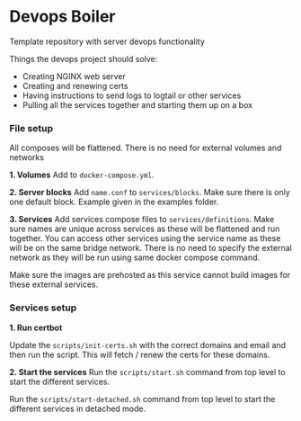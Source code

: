 # Devops Boiler

Template repository with server devops functionality

Things the devops project should solve:
* Creating NGINX web server
* Creating and renewing certs
* Having instructions to send logs to logtail or other services
* Pulling all the services together and starting them up on a box


### File setup

All composes will be flattened. There is no need for external volumes and networks

**1. Volumes**
Add to `docker-compose.yml`.

**2. Server blocks**
Add `name.conf` to `services/blocks`. Make sure there is only one default block. Example given in the examples folder.

**3. Services**
Add services compose files to `services/definitions`. Make sure names are unique across services as these will be flattened and run together. You can access other services using the service name as these will be on the same bridge network. There is no need to specify the external network as they will be run using same docker compose command.

Make sure the images are prehosted as this service cannot build images for these external services.

### Services setup
**1. Run certbot**

Update the `scripts/init-certs.sh` with the correct domains and email and then run the script. This will fetch / renew the certs for these domains.

**2. Start the services**
Run the `scripts/start.sh` command from top level to start the different services.

Run the `scripts/start-detached.sh` command from top level to start the different services in detached mode.

